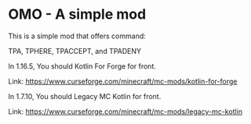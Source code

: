 # OMO - A simple mod
This is a simple mod that offers command:

TPA, TPHERE, TPACCEPT, and TPADENY

In 1.16.5, You should Kotlin For Forge for front.

Link: https://www.curseforge.com/minecraft/mc-mods/kotlin-for-forge

In 1.7.10, You should Legacy MC Kotlin for front.

Link: https://www.curseforge.com/minecraft/mc-mods/legacy-mc-kotlin
